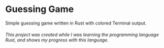 # Guessing Game

Simple guessing game written in Rust with colored Terminal output.

###### _This project was created while I was learning the programming language Rust, and shows my progress with this language._

